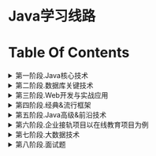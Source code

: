 Java学习线路
==


# Table Of Contents

<details>
<summary>第一阶段.Java核心技术</summary>

# 第一阶段.Java核心技术
<details>
<summary>Java编程语言概述</summary>

## Java编程语言概述
* 计算机语言介绍
* Java语言的前世今生
* Java技术体系平台
* Java核心机制与JVM运行原理
* 搭建 Java开发环境
* JDK 的安装与配置
* 开发第一个Java 应用程序
* Java 程序的执行原理
* Java Code Style
* 变量的声明与使用
* 变量内存空间分配与原理
* 进制与位运算
* 变量的数据类型
* 数据类型之间的转换
* 变量的运算与底层运算原理

</details>

<details>
<summary>Java基础语法</summary>

## Java基础语法
* 流程控制语句的介绍
* Java 编译器执行流程
* if 分支结构
* switch 选择结构与相关规则
* 循环结构
* for 循环
* while 循环
* do-while 循环语句
* 各语句性能对比与应用场景
* 特殊流程控制语句
* 方法的声明与使用
* 方法调用的过程分析
* 跨类调用方法
* 参数的值传递
* 方法的重载 Overload

</details>

<details>
<summary>Java数组</summary>

## Java数组
* static 修饰符
* 类的成员之代码块
* 静态代码块与非静态代码块
* 单例 (Singleton) 设计模式
* final 修饰符
* 包 (package) 的管理与作用
* DOS 命令行下编译器操作
* 使用 jar 命令打包应用程序
* 数组的创建与使用
* 一维数组与多维数组
* 数组的默认初始化与内存分析
* 数组的常见算法分析
* 操作数组的工具类 Arrays
* 命令行参数
* 可变参数

</details>

<details>
<summary>面向对象编程</summary>

## 面向对象编程
* 面向对象和面向过程的理解
* 类和对象的理解
* 类和对象的创建、使用
* 属性
* 方法
* 包
* this
* 构造器
* 封装
* JavaBean
* 继承
* super关键字
* 重写
* 多态
* Object类

</details>

<details>
<summary>高级类特性</summary>

## 高级类特性
* 抽象类 (abstract) 实际应用举例
* 接口 (interface) 的应用与常见问题
* Java8/Java9/Java10对接口的改进
* Template Method 设计模式
* Factory Method 设计模式
* 代理模式 (Proxy)
* 类的成员之内部类
* 匿名内部类
* Java8 中匿名内部类的新特性
* Enum枚举
* 枚举的属性与方法
* 接口实现枚举类
* Annotation 注解
* JDK 内置注解
* 自定义注解
* 元注解

</details>

<details>
<summary>Java API</summary>

## Java API
* Wrapper 包装类
* 装箱与拆箱
* 包装类的缓存分析
* 字符串处理类
* String 类的使用与内存原理
* String 类的算法分析
* StringBuffer 与 StringBuilder
* 字符串处理类性能分析
* 其他常用类
* Java.lang.System类
* Java.util.Date类
* Java.text.SimpleDateFormat类
* Java.util.Calendar类
* Java.lang.Math类
* Java.math.BigInteger类与Java.math.BigDecimal

</details>

<details>
<summary>异常处理</summary>

## 异常处理
* 异常的原理
* 异常的堆栈抛出机制
* 异常的结构体系
* 受检与非受检异常
* 异常的处理
* try-catch 示例
* 使用finally回收资源
* throw 制造异常
* 异常的处理方式之throws
* Java 7增强的throw 语句
* 方法重写与 throws
* 自定义异常
* 实战中自定义异常的应用解析
* 异常信息的访问
* Java 程序的常见问题及解决方法

</details>

<details>
<summary>集合与泛型</summary>

## 集合与泛型
* 集合框架概述
* Collection 系列集合
* List 系列集合与Set系列集合
* java.util.ArrayList源码与数据结构分析
* java.util.LinkedList 源码分析
* java.util.HashSet 内部原理
* java.util.TreeSet 数据结构分析
* java7 中Map 系列集合与数据结构分析
* java8 中 Map 系列集合新特性对比
* java.util.concurrent.ConcurrentHashMap
* Iterator 与 ListIterator
* Collections 工具类
* 集合中使用泛型
* 自定义泛型
* 通配符

</details>

<details>
<summary>Java IO流</summary>

## Java IO流
* IO流结构体系
* IO流原理分析
* IO流的分类
* IO流与文件操作
* IO流的包装与链接
* 缓冲流
* 文件的复制与性能对比
* 对象流
* 对象的序列化与反序列化
* 控制台IO
* 标准输入流与标准输出流
* 打印流
* 转换流
* 字符编码与解码
* RandomAccessFile 类

</details>

<details>
<summary>Java 多线程</summary>

## Java 多线程
* 线程的原理
* 线程的创建与启动
* 创建线程的几种方式对比
* 继承 Thread 类与实现 Runnable 接口
* 创建线程方式对比
* 线程的控制
* 线程的调度
* 线程的优先级
* 线程的生命周期
* 多线程的安全问题与解决办法
* 线程的同步
* 互斥锁
* 线程的死锁问题
* 线程通信
* 生产者与消费者案例

</details>

<details>
<summary>Java Reflection(Java反射)</summary>

## Java Reflection(Java反射)
* Java 反射机制的研究与应用
* 反射的原理分析
* JVM与类
* 类的加载、连接、初始化
* 类初始化的时机
* 类加载器 ClassLoader简介
* 类加载机制
* 创建并使用自定义的类加载器
* 开启反射的源头 Class
* 获取 Class 实例的四种方式
* 从 Class 中获取信息
* Proxy 和 InvocationHandler 创建动态代理
* 动态代理和AOP(Aspect Orient Programming)
* 泛型和Class类
* 使用反射来获取泛型信息

</details>

<details>
<summary>网络编程</summary>

## 网络编程
* 网络编程基础知识
* 网络编程的主要问题
* 如何实现网络中主机的相互通讯
* 网络通讯要素
* 网络通信协议
* OSI参考模型
* TCP/IP参考模型(或TCP/IP协议)
* 数据的封装与拆封
* Java.net.InetAddress 类
* TCP 协议与UDP协议
* 基于TCP协议的网络编程
* Socket 的TCP编程
* 基于UDP协议的网络编程
* URL编程
* 针对HTTP协议的URLConnection

</details>

<details>
<summary>Java8 新特性</summary>

## Java8 新特性
* Lambda 表达式
* 类型推断
* Java8核心函数式接口
* Lambda表达式的参数传递
* 方法引用与构造器引用
* 强大的 Stream API
* Stream 操作的核心步骤
* 惰性求值与内部迭代
* 筛选与切片
* 映射与排序
* 查找与匹配
* 归约与收集
* 并行流与串行流
* Optional 容器类

</details>

<details>
<summary>Java9/Java10/Java11新特性</summary>

## Java9/Java10/Java11新特性
* 模块化系统
* jShell命令
* 接口的私有方法
* 语法改进：try和钻石操作符
* String存储结构变更
* 增强的Stream API
* 全新的HTTP客户端API
* 局部变量的类型推断
* 集合新增创建不可变集合的方法
* 字符串新增一系列处理方法
* Optional加强
* 更简化的编译运行程序
* 废弃Nashorn引擎
* ZGC

</details>

<details>
<summary>经典项目</summary>

## 经典项目
* 家庭记账软件
* 客户信息管理系统
* Bank管理系统
* 开发团队调度软件
* 考试管理系统软件
* 
</details>

</details>


<details>
<summary>第二阶段.数据库关键技术</summary>

# 第二阶段.数据库关键技术
<details>
<summary>Mysql 基础</summary>

## Mysql 基础
* Mysql的安装和使用
* 图解Mysql程序结构
* Mysql服务器的配置
* Mysql 客户端使用
* 用户权限管理
* Mysql数据库的使用

</details>

<details>
<summary>SQL语言</summary>

## SQL语言
* SQL语句的三种类型
* DML、DDL、DCL
* 数据处理
* 子查询
* 创建和管理表
* 约束与分页

</details>

<details>
<summary>JDBC</summary>

## JDBC
* JDBC概述
* 获取数据库连接
* 数据库连接池C3P0 、DBCP、Druid
* 使用JDBC 完成数据库DML操作
* 大数据的操作
* 批量处理与元数据

</details>

<details>
<summary>DBUtils</summary>

## DBUtils
* 使用QueryRunner
* 可插拔式结果集处理
* 批量处理
* 大数据结果集处理
* 自定义结果集处理
* 利用DBUtils编写通用 DAO

</details>

</details>


<details>
<summary>第三阶段.Web开发与实战应用</summary>

# 第三阶段.Web开发与实战应用
<details>
<summary>HTML5与CSS3</summary>

## HTML5与CSS3
* B/S架构
* HTML基本使用
* HTML DOM
* CSS选择器
* 常用样式
* 盒子模型与布局
* HTML5新特性
* CSS3新特性

</details>

<details>
<summary>JavaScript</summary>

## JavaScript
* JavaScript基本语法
* JavaScript流程控制
* 数组、函数、对象的使用
* JavaScript事件绑定/触发
* JavaScript事件冒泡
* JavaScript嵌入方式
* JavaScript DOM操作
* DOM API

</details>

<details>
<summary>jQuery</summary>

## jQuery
* jQuery快速入门
* jQuery语法详解
* jQuery核心函数
* jQuery对象/JavaScript对象
* jQuery选择器
* jQuery 文档处理
* jQuery事件
* jQuery动画效果

</details>

<details>
<summary>AJAX&JSON</summary>

## AJAX&JSON
* Ajax技术衍生
* XMLHttpRequest使用
* 同步请求&异步请求
* JSON语法
* Java JSON转换
* JavaScript JSON转换
* jQuery 基本Ajax方法
* 底层$.ajax使用

</details>

<details>
<summary>XML</summary>

## XML
* XML用途
* XML文档结构
* XML基本语法
* DOM&SAX解析体系
* DOM4j节点查询
* DOM4j文档操作
* xPath语法
* xPath快速查询

</details>

<details>
<summary>bootstrap</summary>

## bootstrap
* bootstrap快速使用
* 栅格系统
* 表单、表格、按钮、图片
* 下拉菜单
* 按钮组使用
* 导航条
* 分页、进度条

</details>

<details>
<summary>Web服务器基础</summary>

## Web服务器基础
* HTTP协议
* HttpWatch
* Tomcat服务器搭建
* Tomcat目录结构解析
* Tomcat端口配置
* Tomcat启动&停止
* Tomcat&Eclipse整合
* Eclipse配置优化

</details>

<details>
<summary>Servlet</summary>

## Servlet
* Servlet体系
* Servlet生命周期
* ServletConfig&ServletContext
* 请求&响应
* 重定向&转发
* 中文乱码解决方案
* 项目路径问题

</details>

<details>
<summary>JSP</summary>

## JSP
* JSP语法
* JSP原理
* JSP脚本片段&表达式
* JSP声明&指令
* JSP九大隐含对象
* 域对象使用

</details>

<details>
<summary>JSTL</summary>

## JSTL
* JSTL简介
* JSTL-核心标签库
* JSTL-函数标签库
* JSTL-fmt标签库
* 自定义标签库使用
* 自定义标签库原理
</details>

<details>
<summary>EL</summary>

## EL
* EL表达式简介
* EL使用
* EL取值原理
* EL的11大隐含对象
* EL2.2与3.0规范
* EL逻辑运算
* 函数库深入

</details>

<details>
<summary>Cookie&Session</summary>

## Cookie&Session
* Cookie机制
* Cookie创建&使用
* Session原理
* Session失效
* URL重写
* Session活化&钝化
* Token令牌应用

</details>

<details>
<summary>Filter&Listener</summary>

## Filter&Listener
* Filter原理
* Filter声明周期
* Filter链
* Filter登录验证
* Filter事务控制
* Listener原理
* 八大监听器使用
* Listener监听在线用户

</details>

<details>
<summary>国际化</summary>

## 国际化
* 国际化原理
* ResourceBundle&Locale
* 国际化资源文件
* 日期/数字/货币国际化
* 页面动态中英文切换
* 页面点击链接中英文切换
* fmt标签库的使用

</details>

<details>
<summary>文件上传下载</summary>

## 文件上传下载
* 文件上传原理
* Commons-IO&Commons-FileUpload
* 文件上传参数控制
* 文件上传路径浏览器兼容性解决
* 文件下载原理
* 文件下载响应头
* 文件下载中文乱码&浏览器兼容

</details>

</details>


<details>
<summary>第四阶段.经典&流行框架</summary>

# 第四阶段.经典&流行框架
<details>
<summary>Spring5.0</summary>

## Spring5.0
* SpringIOC&DI机制
* Spring配置式组件管理
* Spring注解式自动装配
* Spring表达式语言
* SpringAOP&动态代理
* SpringJDBC使用
* Spring声明式事务
* Spring单元测试
* Spring源码分析

</details>

<details>
<summary>SpringMVC</summary>

## SpringMVC
* SpringMVC配置&运行流程
* SpringMVC数据绑定
* 模型处理&@ModelAttribute
* RestfulCRUD
* 表单标签&静态资源处理
* 数据转换&格式化&JSR303数据校验
* HttpMessageConverter
* Ajax&国际化&文件上传下载
* 异常处理
* 整合&父子容器

</details>

<details>
<summary>MyBatis</summary>

## MyBatis
* MyBatis配置&查询数据
* MyBatis全局配置文件
* MyBatis映射文件
* 关联查询，动态SQL
* MyBatis缓存机制&整合Ehcache
* MyBatis逆向工程
* MyBatis、Spring、SpringMVC整合
* MyBatis运行原理&源码分析
* MyBatis拦截器&插件开发
* 分页插件&存储过程调用

</details>

<details>
<summary>Struts2</summary>

## Struts2
* Struts2流程
* 值栈与ONGL
* Struts2标签库
* Struts2模型驱动原理
* Struts2声明式异常处理
* Struts2类型转换&自定义类型转换
* Struts2拦截器原理&自定义拦截器
* Struts2源码分析&运行原理

</details>

<details>
<summary>Hibernate</summary>

## Hibernate
* Hibernate环境搭建&配置
* hibernate.cfg.xml&主键生成策略
* Session核心方法
* ORM映射：单向/双向1-n映射
* ORM映射：基于主/外键映射&n-n
* 检索策略&迫切左外连接
* Hibernate缓存机制
* QBC、HQL
* Session管理
</details>

<details>
<summary>JPA</summary>

## JPA
* JPA技术体系
* JPA注解
* JPA相关API
* JPA映射
* JPQL
* 二级缓存
* Spring整合JPA

</details>

<details>
<summary>SpringData</summary>

## SpringData
* SpringData快速入门
* SpringData_Repository接口
* Repository查询规范
* @Query&@Modifying
* CrudRepository
* PagingAndSortingRepository
* JpaRepository
* JpaSpecificationExecutor
* 自定义Repository

</details>

<details>
<summary>Maven</summary>

## Maven
* Maven环境搭建
* Maven构建&自动化构建
* 本地仓库&中央仓库
* maven创建web工程
* pom.xml、依赖管理
* 坐标、依赖、生命周期等
* eclipse下的maven使用
* 继承&聚合
* maven构建SSH/SSM应用
* 自动部署&持续集成&持续部署

</details>

<details>
<summary>SVN</summary>

## SVN
* SVN简介
* SVN服务器搭建
* SVN创建版本库
* Eclipse整合svn插件
* 使用SVN更新提交
* SVN仓库分析
* SVN协同修改&冲突解决
* SVN权限管理
* SVN时光机
* TortoiseSVN

</details>

<details>
<summary>Shiro</summary>

## Shiro
* Shiro入门
* Spring集成Shiro
* Shiro工作流程
* 权限URL配置
* 认证流程&认证Realm
* 密码比对，MD5&盐值加密
* 授权流程
* 标签&权限注解
* 会话管理、SessionDao
* 缓存
* 实现”记住我”
</details>

<details>
<summary>Activiti5</summary>

## Activiti5
* 工作流&工作流引擎
* BPMN2.0规范
* Activiti5框架表结构
* Activiti5核心组件&服务接口
* Activiti5插件安装&整合Spring
* 流程定义
* 流程实例&任务&历史
* 任务领取&流程变量
* 排他网关&并行网关

</details>

<details>
<summary>WebService</summary>

## WebService
* WebService简介
* WebService主流框架
* cxf的使用
* SOAP协议
* WSDL讲解
* JAX-WS
* 与Spring整合
* JAXB
* JAX-RS
* 支付接口原理

</details>

<details>
<summary>Linux</summary>

## Linux
* Linux系统-基础
* Linux网络基础
* Linux在VMware下的安装
* Linux下Java环境的搭建
* Linux下Tomcat安装和配置
* Linux下 Oracle/MySQL 安装与配置
* Shell 编程

</details>

<details>
<summary>Redis</summary>

## Redis
* NoSQL&Redis入门
* Redis/memcache/MongoDB对比
* Redis安装&启动
* 分布式数据库CAP原理
* Redis五大数据类型和基本操作命令
* Redis总体配置Redis.conf
* Redis持久化（RDB和AOF）
* Redis事务控制
* Redis发布和订阅
* Redis（Master/Slave）主从复制
* Jedis

</details>

<details>
<summary>Git&Git Hub</summary>

## Git&Git Hub
* Git安装配置
* Git本地库搭建
* Git常用操作命令
* Github注册与配置
* Github与Git协同办公
* TortoiseGit安装配置
* Egit操作push/pull，
* Git工作流
* 集中式&GitFlow&Forking
</details>

<details>
<summary>MySQL高级</summary>

## MySQL高级
* MySQL架构组成
* MySQL备份和恢复
* MySQL查询和慢查询日志分析
* MySQL索引优化
* MySQL存储引擎优化
* MySQL锁机制优化
* MySQL高可用设计
* MySQL集群

</details>

<details>
<summary>JVM原理</summary>

## JVM原理
* JVM简析
* JVM组成结构
* JVM堆、栈原理
* JVM-Heap三区原理
* JVM垃圾收集机制
* 堆内存调优
* GC回收策略
* GC三大算法

</details>

<details>
<summary>Quartz</summary>

## Quartz
* Quartz作业调度简介
* Quartz作业调度执行以及持久性
* Quartz基本使用
* Quartz核心类讲解
* Quartz Trigger 触发器
* Quartz Job&JobDetail
* Quartz Calendars日历讲解
* JobListener监听器和TriggerListener监听器
* Spring整合Quartz

</details>

<details>
<summary>Nginx</summary>

## Nginx
* Nginx反向代理介绍
* Nginx 下载和安装
* Nginx 编译和启动、访问
* 在Linux下搭建Nginx集群
* 在Windows搭建Nginx集群
* 解决Session共享问题

</details>

<details>
<summary>JUC 线程高级</summary>

## JUC 线程高级
* volatile 关键字
* 内存可见性分析
* 原子变量与CAS (Compare And Swap) 算法分析
* ConcurrentHashMap 锁分段机制
* CountDownLatch 闭锁
* 实现 Callable 接口
* Lock 同步锁
* Condition 控制线程通信
* 线程按序交替
* ReadWriteLock 读写锁
* 线程八锁
* 线程池
* 线程调度
* ForkJoinPool 分支/合并框架
* 工作窃取窃取模式

</details>

</details>


<details>
<summary>第五阶段.Java高级&前沿技术</summary>

# 第五阶段.Java高级&前沿技术
<details>
<summary>Dubbo</summary>

## Dubbo
* 分布式服务框架简介
* dubbo+zookeeper介绍
* 注册中心的安装启动
* 监控中心的启动
* dubbo在项目中整合
* dubbo的服务提供者配置和启动
* dubbo的服务消费者配置和启动
* dubbo运行测试
* 负载均衡和bug调试等其他功能

</details>

<details>
<summary>SpringBoot</summary>

## SpringBoot
* SpringBoot的简介
* 基于SpringBoot 多模块实战开发
* 基于SpringBoot 文件上传
* 基于SpringBoot Elasticsearch搜索引擎开发
* 基于SpringBoot 的Thymeleaf 模板引擎
* 基于SpringBoot 的Redis实战开发
* 基于SpringBoot 的ActiveMQ实现

</details>

<details>
<summary>SpringCloud</summary>

## SpringCloud
* 微服务架构
* SpringCloud的简介
* Eureka Server的高可用
* Ribbon实现客户端负载均衡
* Feign实现声明式REST调用
* Hystrix实现微服务的容错处理
* Zuul构建微服务网关
* SpringCloud Sleuth 实现微服务

</details>

<details>
<summary>Docker</summary>

## Docker
* Docker的架构
* Docker上运行微服务
* Docker Registry 管理Docker镜像
* Maven插件构建Docker镜像
* Docker Compose编排SpringCloud微服务

</details>

<details>
<summary>NIO</summary>

## NIO
* JAVANIO简介
* JAVA NIO与IO的主要区别
* 缓冲区（Buffer）和通道（Channel）
* 直接缓冲区与非直接缓冲区
* Channel的原理
* 分散读取与聚集写入
* Charset字符集
* 文件通道（FileChannel）
* 内存映射文件
* 阻塞与非阻塞
</details>

<details>
<summary>FastDFS</summary>

## FastDFS
* FastDFS 简介
* FastDFS linux安装和配置
* FastDFS 配置Tracker服务器
* FastDFS 配置Storage服务器
* FastDFS 配置启动项
* FastDFS 文件上传测试
* FastDFS nginx的http访问代理配置
* FastDFS java客户端测试
* http访问

</details>

<details>
<summary>Elasticsearch</summary>

## Elasticsearch
* Elasticsearch 简介与安装
* Elasticsearch linux环境配置
* Elasticsearch kibana的介绍和安装
* Elasticsearch 数据类型的介绍
* Elasticsearch dsl语句介绍和使用
* Elasticsearch 数据结构mapping的使用
* Elasticsearch java客户端的介绍和使用
* Elasticsearch 导入数据和查询测试
* Elasticsearch 数据检索

</details>

<details>
<summary>Thymeleaf</summary>

## Thymeleaf
* Thymeleaf 简介
* Thymeleaf 在springboot中的配置
* Thymeleaf 标准表达式语法
* Thymeleaf 循环分支判断
* Thymeleaf 页面引入介绍
* Thymeleaf 超链接和js调用
* Thymeleaf 其他功能介绍

</details>

<details>
<summary>MyCat</summary>

## MyCat
* MyCat 简介
* MyCat的下载和安装
* MyCat分片配置
* MyCat分片使用和测试
* MyCat读写分离
* MyCat 实现从MySQL主从复制

</details>

<details>
<summary>ActiveMQ</summary>

## ActiveMQ
* ActiveMQ 简介
* ActiveMQ mq两种消息类类型的介绍
* ActiveMQ 安装和启动
* ActiveMQ 队列消息的java客户端测试
* ActiveMQ 订阅消息的java客户端测试
* ActiveMQ 消息的持久化和事务介绍
* ActiveMQ 与springboot整合
* ActiveMQ 项目中发送消息实例
* ActiveMQ 项目中监听消息实例
</details>

<details>
<summary>ECharts</summary>

## ECharts
* ECharts简介
* ECharts配置文件的引入
* ECharts数据格式化
* ECharts各种图表类型的配置初始化
* ECharts图形的渲染
* ECharts各类图表类型的实现

</details>

<details>
<summary>分布式事务</summary>

## 分布式事务
* 阶段提交协议讲解
* 使用消息队列来避免分布式事务
* 如何可靠保存凭证
* 业务与消息解耦方式
* 如何解决消息重复投递的问题

</details>

<details>
<summary>单点登录</summary>

## 单点登录
* 单点登录简介
* 单点登录的在项目中技术实现介绍
* 单点登录的认证中心介绍
* 单点登录的认证中心的创建和测试
* 单点登录项目的拦截器的使用
* 单点登录的项目注解的使用
* 单点登录的项目实践和测试

</details>

<details>
<summary>Zookeeper</summary>

## Zookeeper
* Zookeeper简介及组件
* Zookeeper的工作流程，leader select过程
* 搭建Zookeeper为分布搭建、集群搭建
* Zookeeper Cli
* 使用Zookeeper的客户端API连接Zookeeper
* Zookeeper rmi高可用分布式集群开发
* Netty 异步io通信框架
* Zookeeper实现netty分布式

</details>

</details>


<details>
<summary>第六阶段.企业接轨项目以在线教育项目为例</summary>

# 第六阶段.企业接轨项目以在线教育项目为例
<details>
<summary>Vue</summary>

## Vue
* vue-例子+提取代码片段
* vue基础：数据渲染和指令、双向数据绑定
* vue基础：事件、综合练习
* vue基础：修饰符、条件渲染、-列表渲染
* vue基础：计算属性、侦听属性
* vue基础：过滤器
* vue进阶：组件、指令（局部、全局）
* vue进阶：生命周期

</details>

<details>
<summary>ES6</summary>

## ES6
* 前端开发工程师、ES6简介
* vscode安装
* ES6基础语法：let、const
* ES6基础语法：解构赋值、模板字符串
* ES6基础语法：声明对象、方法简写
* ES6基础语法：对象拓展运算符、函数默认参数、不定参数、箭头函数
* ES6基础语法：Promise
* ES6模块化+总结

</details>

<details>
<summary>Mybatis Plus</summary>

## Mybatis Plus
* 入门程序
* 主键策略和分布式id生成器
* 自动填充
* 乐观锁
* 分页插件
* 逻辑删除
* 性能分析插件
* 条件构造器

</details>

<details>
<summary>课程中心微服务搭建</summary>

## 课程中心微服务搭建
* 数据库设计
* 分布式项目的创建
* MP代码生成器
* 跨域
* Swagger2配置和常用注解
* 统一返回结果
* 统一异常处理
* 统一日志处理

</details>

<details>
<summary>课程中心微服务功能实现</summary>

## 课程中心微服务功能实现
* 讲师模块分页和条件查询
* 讲师模块逻辑删除
* 讲师模块新增和修改

</details>

<details>
<summary> 前后端分离技术</summary>

##  前后端分离技术
* Node.js
* NPM
* Babel
* Webpack
* element-ui
* Easy Mock
* vue-element-admin
* vue-admin-template
* http访问

</details>

<details>
<summary> 后台管理系统前端页面的搭建</summary>

##  后台管理系统前端页面的搭建
* 项目的创建
* Eslint语法规范检查
* 项目的路由
* 使用Ngix搭建接口服务器代理
* api模块的定义
* 组件的开发

</details>

<details>
<summary>课程中心前端功能实现</summary>

## 课程中心前端功能实现
* 讲师模块列表显示和查询表单
* 讲师模块删除
* 讲师模块新增、回显和更新

</details>

<details>
<summary>阿里云OSS</summary>

## 阿里云OSS
* 使用阿里云OSS
* RAM子用户
* API和SDK的使用

</details>

<details>
<summary>云存储微服务</summary>

## 云存储微服务
* 创建云存储微服务
* 实现文件上传接口
* 前端整合讲师头像上传功能

</details>

<details>
<summary>POI操作Excel</summary>

## POI操作Excel
* POI读写Excel的基本使用
* POI的大数据量导出
* 数据类型的处理
* POI导入课程分类
* 课程分类管理

</details>

<details>
<summary>课程基本信息管理</summary>

## 课程基本信息管理
* 步骤导航
* 多级联动
* 整合富文本编辑器

</details>

<details>
<summary>阿里云VOD</summary>

## 阿里云VOD
* 视频点播API的使用
* 视频点播SDK的使用
* 视频安全策略
* 阿里云视频播放器

</details>

<details>
<summary>SpringCloud服务发现</summary>

## SpringCloud服务发现
* 微服务架构
* 微服务架构的基础设施
* 注册中心Eureka
* Eureka的自我保护模式
* 注册中心高可用
* 服务注册
* 服务调用

</details>

<details>
<summary>社交登录-微信登录</summary>

## 社交登录-微信登录
* ngrok
* 生成授权URL
* 开发回调URL
* 前端整合微信登录
</details>

<details>
<summary>SpringCloud配置中心</summary>

## SpringCloud配置中心
* Config Server
* Config Client
* Spring Cloud Bus
* 集成WebHooks实现动态更新

</details>

<details>
<summary>SpringCloud Hystrix</summary>

## SpringCloud Hystrix
* 服务容错
* 触发降级
* 超时设置

</details>

<details>
<summary>其他</summary>

## 其他
* ECharts
* 用户中心为微服务
* 统计分析微服务
* OAuth2
* JWT
* SpringCloud 网关
* SpringCloud 服务追踪

</details>

</details>


<details>
<summary>第七阶段.大数据技术</summary>

# 第七阶段.大数据技术
<details>
<summary>大数据技术概论</summary>

## 大数据技术概论
* 大数据概念
* 大数据的特点
* 大数据能干啥？
* 大数据发展前景
* 企业数据部的业务流程分析
* 企业数据部的一般组织结构
* 大数据技术生态体系

</details>

<details>
<summary>Hadoop概述与安装</summary>

## Hadoop概述与安装
* Hadoop是什么
* Hadoop发展历史
* Hadoop的优势及前景
* Hadoop组成结构
* 推荐系统框架图
* 配置ssh免登录密+C202:C204钥
* Hadoop集群环境搭建
* Hadoop配置文件

</details>

<details>
<summary>HDFS伪分布式文件</summary>

## HDFS伪分布式文件
* HDFS架构
* NameNode启动流程
* HDFS常用API调用
* HDFS上运行官方案例
* 编写上传文件到HDFS案例
* 编写读取HDFS文件案例

</details>

<details>
<summary>YARN</summary>

## YARN
* YARN的由来及组成架构
* 详解全局资源管理ResourceManager
* 详解节点资源管理NodeManager
* 详解应用程序管理Application Master
* 详解Container
* YARN上运行官方案例

</details>

<details>
<summary>MapReduce详解</summary>

## MapReduce详解
* MapReduce编程模型
* Shuffle执行流程详解
* maven工具的使用
* WordCount开发环境准备
* WordCount案例实战
* 项目打包、部署和运行
* MapReduce在实际应用中常见的优化

</details>

<details>
<summary>Hadoop-HA高可用</summary>

## Hadoop-HA高可用
* Hadoop2.x集群搭建
* NameNode的高可用性（HA）
* HDFS Federation
* ResourceManager 的高可用性（HA）
* Hadoop集群常见问题和解决方法
* Hadoop集群管理

</details>

<details>
<summary>HDFS完全分布式</summary>

## HDFS完全分布式
* 虚拟机准备
* 主机名设置
* 完全分布式文件配置
* 集群时间同步
* 集群测试
* 官方案例实战

</details>

<details>
<summary>Hive入门</summary>

## Hive入门
* Hive发展前景及架构概述
* Hive优点及使用场景
* Hive安装环境准备
* Hive安装部署
* Hive基本操作
* Hive运行日志配置和查看讲解
* Hive常见属性配置

</details>

<details>
<summary>Hive深入</summary>

## Hive深入
* Hive 表的创建
* Hive 数据类型
* Hive 外部表的讲解
* Hive 分区表
* Hive 常见查询
* Hive UDF编程

</details>

<details>
<summary>Hive高级</summary>

## Hive高级
* Hive中使用snappy压缩
* Hive Storage Format讲解
* Hive 企业使用优化
* 自定义UDF去除数据双引号项目实战
* 自定义UDF转换日期时间数据项目实战
* 依据业务编写HiveQL分析数据

</details>

</details>


<details>
<summary>第八阶段.面试题</summary>

# 第八阶段.面试题
<details>
<summary>第一篇</summary>

## 第一篇
* 自增变量
* 单例设计模式
* 类初始化和实例初始化等
* 方法的参数传递机制
* 递归与迭代
* 成员变量与局部变量
* Spring Bean的作用域之间有什么区别
* Spring支持的常用数据库事务传播属性
* SpringMVC中如何解决POST请求中文乱码问题
* 简单的谈一下SpringMVC的工作流程
* MyBatis中当实体类中的属性名和表中的字段不一致的处理
* Linux常用服务类相关命令
* Git分支相关命令
* redis持久化
* MySQL什么时候建索引
* JVM垃圾回收机制
* redis 在项目中的使用场景
* es与solr的区别
* 单点登录
* 购物车
* 消息队列

</details>

<details>
<summary>第二篇</summary>

## 第二篇
* volatile是什么
* JMM内存模型之可见性
* 可见性的代码验证说明
* volatile不保证原子性
* volatile不保证原子性理论解释
* volatile不保证原子性问题解决
* volatile指令重排案例1
* volatile指令重排案例2
* 单例模式在多线程环境下可能存在安全问题
* 单例模式volatile分析
* CAS是什么
* CAS底层原理-上
* CAS底层原理-下
* CAS缺点
* ABA问题
* AtomicReference原子引用
* AtomicStampedReference版本号原子引用
* ABA问题的解决
* 集合类不安全之并发修改异常
* 集合类不安全之写时复制
* 集合类不安全之Set
* 集合类不安全之Map

</details>

<details>
<summary>第三篇</summary>

## 第三篇
* TransferValue醒脑小练习
* Java锁之公平和非公平锁
* Java锁之可重入锁和递归锁理论知识
* Java锁之可重入锁和递归锁代码验证
* Java锁之自旋锁理论知识
* Java锁之自旋锁代码验证
* Java锁之读写锁理论知识
* Java锁之读写锁代码验证
* _CountDownLatch
* CyclicBarrierDemo
* SemaphoreDemo
* 阻塞队列理论
* 阻塞队列接口结构和实现类
* 阻塞队列api之抛出异常组
* 阻塞队列api之返回布尔值组
* 阻塞队列api之阻塞和超时控制
* 阻塞队列之同步SynchronousQueue队列
* 线程通信之生产者消费者传统版
* Synchronized和Lock有什么区别
* 锁绑定多个条件Condition
* 线程通信之生产者消费者阻塞队列版
* Callable接口

</details>

<details>
<summary>第四篇</summary>

## 第四篇
* 线程池使用及优势
* 线程池3个常用方式
* 线程池7大参数入门简介
* 线程池7大参数深入介绍
* 线程池底层工作原理
* 线程池的4种拒绝策略理论简介
* 线程池实际中使用哪一个
* 线程池的手写改造和拒绝策略
* 线程池配置合理线程数
* 死锁编码及定位分析
* JVMGC下半场技术加强说明和前提知识要求
* JVMGC快速回顾复习串讲
* 谈谈你对GCRoots的理解
* JVM的标配参数和X参数
* JVM的XX参数之布尔类型
* JVM的XX参数之设值类型
* JVM的XX参数之XmsXmx坑题
* JVM盘点家底查看初始默认值
* JVM盘点家底查看修改变更值

</details>

<details>
<summary>第五篇</summary>

## 第五篇
* 堆内存初始大小快速复习
* 常用基础参数栈内存Xss讲解
* 常用基础参数元空间MetaspaceSize讲解
* 常用基础参数PrintGCDetails回收前后对比讲解
* 常用基础参数SurvivorRatio讲解
* 常用基础参数NewRatio讲解
* 常用基础参数MaxTenuringThreshold讲解
* 强引用Reference
* 软引用SoftReference
* 弱引用WeakReference
* 软引用和弱引用的适用场景
* WeakHashMap案例演示和解析
* 虚引用简介
* ReferenceQueue引用队列介
* 虚引用PhantomReference
* GCRoots和四大引用小总结
* SOFE之StackOverflowError
* OOM之Java heap space
* OOM之GC overhead limit exceeded
* OOM之Direct buffer memory
* OOM之unable to create new native thread故障演示
* OOM之unable to create new native thread上限调整
* OOM之Metaspace

</details>

<details>
<summary>第六篇</summary>

## 第六篇
* 垃圾收集器回收种类
* 串行并行并发G1四大垃圾回收方式
* 如何查看默认的垃圾收集器
* JVM默认的垃圾收集器有哪些
* GC之7大垃圾收集器概述
* GC之约定参数说明
* GC之Serial收集器
* GC之ParNew收集器
* GC之Parallel收集器
* GC之ParallelOld收集器
* GC之CMS收集器
* GC之SerialOld收集器
* GC之如何选择垃圾收集器
* GC之G1收集器
* GC之G1底层原理
* GC之G1参数配置及和CMS的比较
* JVMGC结合SpringBoot微服务优化简介

</details>

<details>
<summary>第七篇</summary>

## 第七篇
* Linux命令之top
* Linux之cpu查看vmstat
* Linux之cpu查看pidstat
* Linux之内存查看free和pidstat
* Linux之硬盘查看df
* Linux之磁盘IO查看iostat和pidstat
* Linux之网络IO查看ifstat
* CPU占用过高的定位分析思路
* GitHub骚操作之开启
* GitHub骚操作之常用词
* GitHub骚操作之in限制搜索
* GitHub骚操作之star和fork范围搜索
* GitHub骚操作之awesome搜索
* GitHub骚操作之#L数字
* GitHub骚操作之T搜索
* GitHub骚操作之搜索区域活跃用户

</details>
